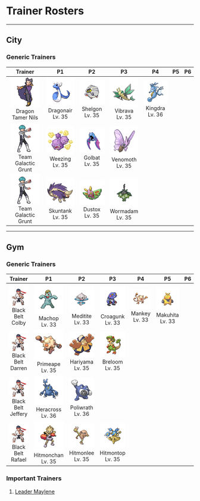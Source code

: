 # Trainer Rosters

---

## City


### Generic Trainers

| Trainer | P1 | P2 | P3 | P4 | P5 | P6 |
|:-------:|:--:|:--:|:--:|:--:|:--:|:--:|
| ![Dragon Tamer Nils](../../assets/trainers/dragon_tamer.png)<br>Dragon Tamer Nils | ![Dragonair](../../assets/sprites/dragonair/front.gif)<br>Dragonair<br>Lv. 35 | ![Shelgon](../../assets/sprites/shelgon/front.gif)<br>Shelgon<br>Lv. 35 | ![Vibrava](../../assets/sprites/vibrava/front.gif)<br>Vibrava<br>Lv. 35 | ![Kingdra](../../assets/sprites/kingdra/front.gif)<br>Kingdra<br>Lv. 36 |
| ![Team Galactic Grunt](../../assets/trainers/galactic_grunt.png)<br>Team Galactic Grunt | ![Weezing](../../assets/sprites/weezing/front.gif)<br>Weezing<br>Lv. 35 | ![Golbat](../../assets/sprites/golbat/front.gif)<br>Golbat<br>Lv. 35 | ![Venomoth](../../assets/sprites/venomoth/front.gif)<br>Venomoth<br>Lv. 35 |
| ![Team Galactic Grunt](../../assets/trainers/galactic_grunt.png)<br>Team Galactic Grunt | ![Skuntank](../../assets/sprites/skuntank/front.gif)<br>Skuntank<br>Lv. 35 | ![Dustox](../../assets/sprites/dustox/front.gif)<br>Dustox<br>Lv. 35 | ![Wormadam](../../assets/sprites/wormadam-plant/front.gif)<br>Wormadam<br>Lv. 35 |


---

## Gym


### Generic Trainers

| Trainer | P1 | P2 | P3 | P4 | P5 | P6 |
|:-------:|:--:|:--:|:--:|:--:|:--:|:--:|
| ![Black Belt Colby](../../assets/trainers/black_belt.png)<br>Black Belt Colby | ![Machop](../../assets/sprites/machop/front.gif)<br>Machop<br>Lv. 33 | ![Meditite](../../assets/sprites/meditite/front.gif)<br>Meditite<br>Lv. 33 | ![Croagunk](../../assets/sprites/croagunk/front.gif)<br>Croagunk<br>Lv. 33 | ![Mankey](../../assets/sprites/mankey/front.gif)<br>Mankey<br>Lv. 33 | ![Makuhita](../../assets/sprites/makuhita/front.gif)<br>Makuhita<br>Lv. 33 |
| ![Black Belt Darren](../../assets/trainers/black_belt.png)<br>Black Belt Darren | ![Primeape](../../assets/sprites/primeape/front.gif)<br>Primeape<br>Lv. 35 | ![Hariyama](../../assets/sprites/hariyama/front.gif)<br>Hariyama<br>Lv. 35 | ![Breloom](../../assets/sprites/breloom/front.gif)<br>Breloom<br>Lv. 35 |
| ![Black Belt Jeffery](../../assets/trainers/black_belt.png)<br>Black Belt Jeffery | ![Heracross](../../assets/sprites/heracross/front.gif)<br>Heracross<br>Lv. 36 | ![Poliwrath](../../assets/sprites/poliwrath/front.gif)<br>Poliwrath<br>Lv. 36 |
| ![Black Belt Rafael](../../assets/trainers/black_belt.png)<br>Black Belt Rafael | ![Hitmonchan](../../assets/sprites/hitmonchan/front.gif)<br>Hitmonchan<br>Lv. 35 | ![Hitmonlee](../../assets/sprites/hitmonlee/front.gif)<br>Hitmonlee<br>Lv. 35 | ![Hitmontop](../../assets/sprites/hitmontop/front.gif)<br>Hitmontop<br>Lv. 35 |


### Important Trainers

1. [Leader Maylene](important_trainers.md#leader-maylene)
